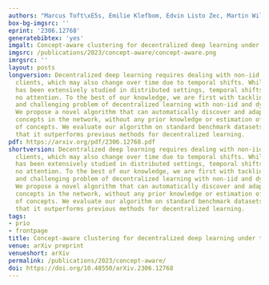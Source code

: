 ```yaml
---
authors: "Marcus Toft\xE5s, Emilie Klefbom, Edvin Listo Zec, Martin Willbo, Olof Mogren"
box-bg-imgsrc: ''
eprint: '2306.12768'
generatebibtex: 'yes'
imgalt: Concept-aware clustering for decentralized deep learning under temporal shift
imgsrc: /publications/2023/concept-aware/concept-aware.png
imrgsrc: ''
layout: posts
longversion: Decentralized deep learning requires dealing with non-iid data across
  clients, which may also change over time due to temporal shifts. While non-iid data
  has been extensively studied in distributed settings, temporal shifts have received
  no attention. To the best of our knowledge, we are first with tackling the novel
  and challenging problem of decentralized learning with non-iid and dynamic data.
  We propose a novel algorithm that can automatically discover and adapt to the evolving
  concepts in the network, without any prior knowledge or estimation of the number
  of concepts. We evaluate our algorithm on standard benchmark datasets and demonstrate
  that it outperforms previous methods for decentralized learning.
pdf: https://arxiv.org/pdf/2306.12768.pdf
shortversion: Decentralized deep learning requires dealing with non-iid data across
  clients, which may also change over time due to temporal shifts. While non-iid data
  has been extensively studied in distributed settings, temporal shifts have received
  no attention. To the best of our knowledge, we are first with tackling the novel
  and challenging problem of decentralized learning with non-iid and dynamic data.
  We propose a novel algorithm that can automatically discover and adapt to the evolving
  concepts in the network, without any prior knowledge or estimation of the number
  of concepts. We evaluate our algorithm on standard benchmark datasets and demonstrate
  that it outperforms previous methods for decentralized learning.
tags:
- prio
- frontpage
title: Concept-aware clustering for decentralized deep learning under temporal shift
venue: arXiv preprint
venueshort: arXiv
permalink: /publications/2023/concept-aware/
doi: https://doi.org/10.48550/arXiv.2306.12768
---
```

